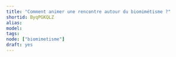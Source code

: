 ```yaml
---
title: "Comment animer une rencontre autour du biomimétisme ?"
shortid: ByqPGKQLZ
alias:
model:
tags:
node: ["biomimetisme"]
draft: yes
---
```

